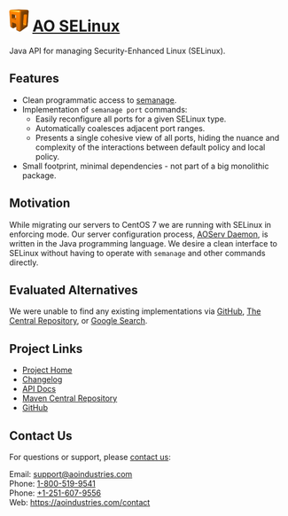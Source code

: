 # [<img src="ao-logo.png" alt="AO Logo" width="35" height="40">](https://aoindustries.com/) [AO SELinux](https://aoindustries.com/ao-selinux/)
Java API for managing Security-Enhanced Linux (SELinux).

## Features
* Clean programmatic access to [semanage](https://fedoraproject.org/wiki/SELinux/semanage).
* Implementation of `semanage port` commands:
    * Easily reconfigure all ports for a given SELinux type.
    * Automatically coalesces adjacent port ranges.
    * Presents a single cohesive view of all ports, hiding the nuance and complexity of the interactions between default policy and local policy.
* Small footprint, minimal dependencies - not part of a big monolithic package.

## Motivation
While migrating our servers to CentOS 7 we are running with SELinux in enforcing mode.  Our server configuration process, [AOServ Daemon](https://aoindustries.com/aoserv/daemon/), is written in the Java programming language.  We desire a clean interface to SELinux without having to operate with `semanage` and other commands directly.

## Evaluated Alternatives
We were unable to find any existing implementations via [GitHub](https://github.com/search?utf8=%E2%9C%93&q=java+selinux&type=Repositories&ref=searchresults), [The Central Repository](http://search.maven.org/#search|ga|1|selinux), or [Google Search](https://www.google.com/search?q=java+api+for+selinux).

## Project Links
* [Project Home](https://aoindustries.com/ao-selinux/)
* [Changelog](https://aoindustries.com/ao-selinux/changelog)
* [API Docs](https://aoindustries.com/ao-selinux/apidocs/)
* [Maven Central Repository](https://search.maven.org/#search%7Cgav%7C1%7Cg:%22com.aoindustries%22%20AND%20a:%22ao-selinux%22)
* [GitHub](https://github.com/aoindustries/ao-selinux)

## Contact Us
For questions or support, please [contact us](https://aoindustries.com/contact):

Email: [support@aoindustries.com](mailto:support@aoindustries.com)  
Phone: [1-800-519-9541](tel:1-800-519-9541)  
Phone: [+1-251-607-9556](tel:+1-251-607-9556)  
Web: https://aoindustries.com/contact
